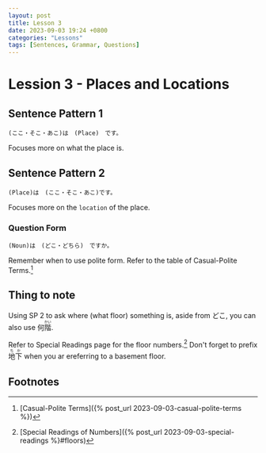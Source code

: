 ```yaml
---
layout: post
title: Lesson 3
date: 2023-09-03 19:24 +0800
categories: "Lessons"
tags: [Sentences, Grammar, Questions]
---
```


# Lession 3  - Places and Locations

## Sentence Pattern 1
```
(ここ・そこ・あこ)は　(Place)　です。
```
Focuses more on what the place is.

## Sentence Pattern 2
```
(Place)は　(ここ・そこ・あこ)です。
```
Focuses more on the `location` of the place.

### Question Form
```
(Noun)は　(どこ・どちら)　ですか。
```
Remember when to use polite form. Refer to the table of Casual-Polite Terms.[^fn1]

## Thing to note
Using SP 2 to ask where (what floor) something is, aside from どこ, you can also use <ruby>何<rt></rt>階<rt>かい</rt></ruby>.

Refer to Special Readings page for the floor numbers.[^fn2] Don't forget to prefix <ruby>地下<rt>ちか</rt></ruby> when you ar ereferring to a basement floor.

## Footnotes
[^fn1]: [Casual-Polite Terms]({% post_url 2023-09-03-casual-polite-terms %})
[^fn2]: [Special Readings of Numbers]({% post_url 2023-09-03-special-readings %}#floors)